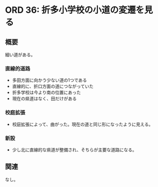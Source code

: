 # ORD 36: 折多小学校の小道の変遷を見る

<!-- toc -->

## 概要

細い道がある。

### 直線的道路

- 多田方面に向かう少ない道の1つである
- 直線的に、折口方面の道につながっていた
- 折多学校は今より南の位置にあった
- 現在の県道はなく、田だけがある

### 校庭拡張

- 校庭拡張によって、曲がった。現在の道と同じ形になったように見える。

### 新設

- 少し北に直線的な県道が整備され、そちらが主要な道路になる。

## 関連

<!-- 関連するエントリやリンクを記載する -->

なし。
